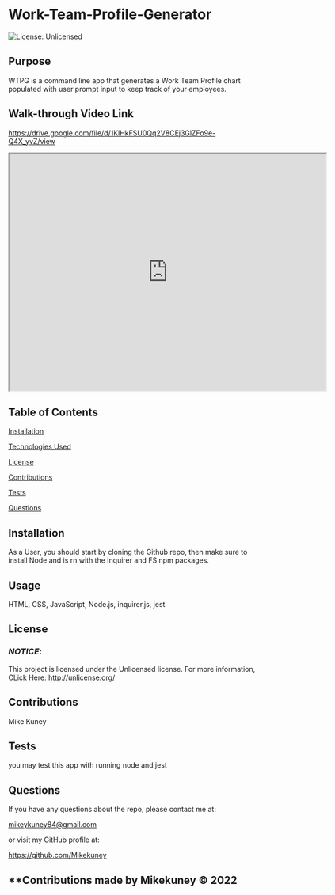 # **Work-Team-Profile-Generator**

![License: Unlicensed](https://img.shields.io/badge/License-Unlicensed-blue.svg)

## **Purpose**
WTPG is a command line app that generates a Work Team Profile chart populated with user prompt input to keep track of your employees.

## **Walk-through Video Link**
https://drive.google.com/file/d/1KlHkFSU0Qq2V8CEj3GlZFo9e-Q4X_yvZ/view
<iframe src="https://drive.google.com/file/d/1KlHkFSU0Qq2V8CEj3GlZFo9e-Q4X_yvZ/preview" width="640" height="480"></iframe>


## **Table of Contents**
<a href="#installation">Installation</a> 

<a href="#technologies">Technologies Used</a> 

<a href="userLicense">License</a> 

<a href="#contributions">Contributions</a> 

<a href="#tests">Tests</a> 

<a href="questions">Questions</a> 


## <h2 id="installation">**Installation**</h2>
As a User, you should start by cloning the Github repo, then make sure to install Node and is rn with the Inquirer and FS npm packages.

## <h2 id="technologies">**Usage**</h2>
HTML, CSS, JavaScript, Node.js, inquirer.js, jest


## <h2 id="userLicense">**License**</h2>
### <em>NOTICE</em>:
This project is licensed under the Unlicensed license.
For more information, CLick Here:
http://unlicense.org/


## <h2 id="contributions">**Contributions**</h2>
Mike Kuney

## <h2 id="tests">**Tests**</h2>
you may test this app with running node and jest

## <h2 id="questions">**Questions**</h2>
If you have any questions about the repo, please contact me at: 

mikeykuney84@gmail.com 

or visit my GitHub profile at: 

https://github.com/Mikekuney

## **Contributions made by Mikekuney ©️ 2022
